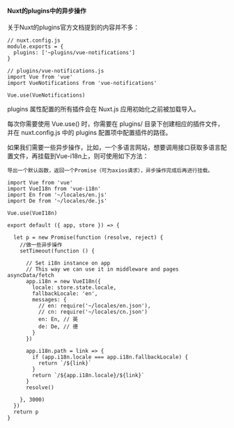 #### Nuxt的plugins中的异步操作
关于Nuxt的plugins官方文档提到的内容并不多：
```
// nuxt.config.js
module.exports = {
  plugins: ['~plugins/vue-notifications']
}
```

```
// plugins/vue-notifications.js
import Vue from 'vue'
import VueNotifications from 'vue-notifications'

Vue.use(VueNotifications)
```
plugins 属性配置的所有插件会在 Nuxt.js 应用初始化之前被加载导入。

每次你需要使用 Vue.use() 时，你需要在 plugins/ 目录下创建相应的插件文件，并在 nuxt.config.js 中的 plugins 配置项中配置插件的路径。

如果我们需要一些异步操作，比如，一个多语言网站，想要调用接口获取多语言配置文件，再挂载到Vue-i18n上，则可使用如下方法：

`导出一个默认函数，返回一个Promise（可为axios请求），异步操作完成后再进行挂载。`
```
import Vue from 'vue'
import VueI18n from 'vue-i18n'
import En from '~/locales/en.js'
import De from '~/locales/de.js'

Vue.use(VueI18n)

export default ({ app, store }) => {

  let p = new Promise(function (resolve, reject) {
    //做一些异步操作
    setTimeout(function () {

      // Set i18n instance on app
      // This way we can use it in middleware and pages asyncData/fetch
      app.i18n = new VueI18n({
        locale: store.state.locale,
        fallbackLocale: 'en',
        messages: {
          // en: require('~/locales/en.json'),
          // cn: require('~/locales/cn.json')
          en: En, // 英
          de: De, // 德
        }
      })

      app.i18n.path = link => {
        if (app.i18n.locale === app.i18n.fallbackLocale) {
          return `/${link}`
        }
        return `/${app.i18n.locale}/${link}`
      }
      resolve()

    }, 3000)
  })
  return p
}

```